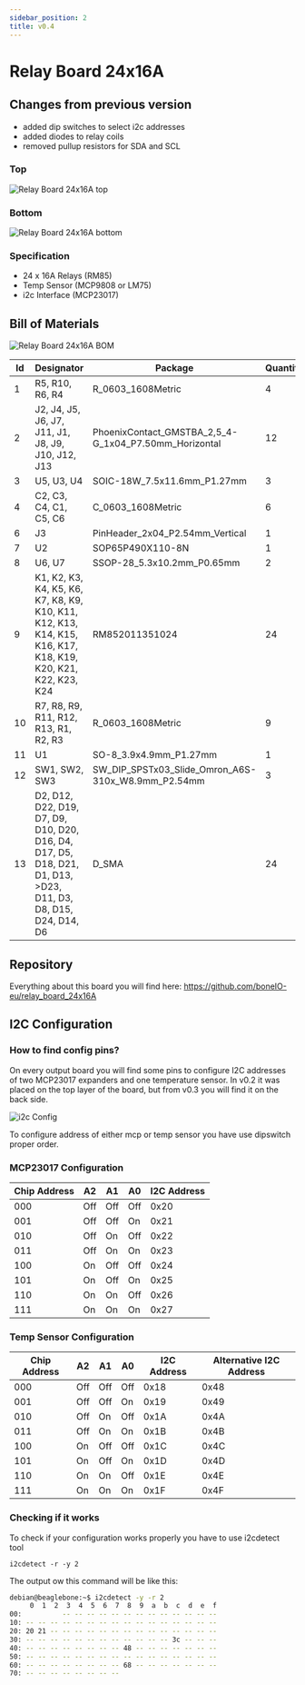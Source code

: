 ```yaml
---
sidebar_position: 2
title: v0.4
---
```


# Relay Board 24x16A

## Changes from previous version

- added dip switches to select i2c addresses
- added diodes to relay coils
- removed pullup resistors for SDA and SCL

### Top

![Relay Board 24x16A top](/img/24x16A/24x16A-v04-top.jpg)

### Bottom

![Relay Board 24x16A bottom](/img/24x16A/24x16A-v04-bottom.jpg)

### Specification

- 24 x 16A Relays (RM85)
- Temp Sensor (MCP9808 or LM75)
- i2c Interface (MCP23017)

## Bill of Materials

![Relay Board 24x16A BOM](/img/24x16A/24x16A-v04-bom.jpg)

| Id  | Designator                                                                                                     | Package                                               | Quantity | Designation          |
| --- | -------------------------------------------------------------------------------------------------------------- | ----------------------------------------------------- | -------- | -------------------- |
| 1   | R5, R10, R6, R4                                                                                                | R_0603_1608Metric                                     | 4        | 4.7k                 |
| 2   | J2, J4, J5, J6, J7, J11, J1, J8, J9, J10, J12, J13                                                             | PhoenixContact_GMSTBA_2,5_4-G_1x04_P7.50mm_Horizontal | 12       | Screw_Terminal_01x04 |
| 3   | U5, U3, U4                                                                                                     | SOIC-18W_7.5x11.6mm_P1.27mm                           | 3        | ULN2803A             |
| 4   | C2, C3, C4, C1, C5, C6                                                                                         | C_0603_1608Metric                                     | 6        | 100n                 |
| 6   | J3                                                                                                             | PinHeader_2x04_P2.54mm_Vertical                       | 1        | Conn_02x04_Odd_Even  |
| 7   | U2                                                                                                             | SOP65P490X110-8N                                      | 1        | MCP9808-E_MS         |
| 8   | U6, U7                                                                                                         | SSOP-28_5.3x10.2mm_P0.65mm                            | 2        | MCP23017_SS          |
| 9   | K1, K2, K3, K4, K5, K6, K7, K8, K9, K10, K11, K12, K13, K14, K15, K16, K17, K18, K19, K20, K21, K22, K23, K24  | RM852011351024                                        | 24       | RM85-2011-35-1024    |
| 10  | R7, R8, R9, R11, R12, R13, R1, R2, R3                                                                          | R_0603_1608Metric                                     | 9        | 10k                  |
| 11  | U1                                                                                                             | SO-8_3.9x4.9mm_P1.27mm                                | 1        | LM75_SO8             |
| 12  | SW1, SW2, SW3                                                                                                  | SW_DIP_SPSTx03_Slide_Omron_A6S-310x_W8.9mm_P2.54mm    | 3        | SW_DIP_x03           |
| 13  | D2, D12, D22, D19, D7, D9, D10, D20, D16, D4, D17, D5, D18, D21, D1, D13, >D23, D11, D3, D8, D15, D24, D14, D6 | D_SMA                                                 | 24       | LL4148               |

## Repository

Everything about this board you will find here: https://github.com/boneIO-eu/relay_board_24x16A

## I2C Configuration

### How to find config pins?

On every output board you will find some pins to configure I2C addresses of two MCP23017 expanders and one temperature sensor. In v0.2 it was placed on the top layer of the board, but from v0.3 you will find it on the back side.

![i2c Config](/img/24x16A/24x16A-v04-i2c.jpg)

To configure address of either mcp or temp sensor you have use dipswitch proper order.

### MCP23017 Configuration

| Chip Address | A2  | A1  | A0  | I2C Address |
| ------------ | --- | --- | --- | ----------- |
| 000          | Off | Off | Off | 0x20        |
| 001          | Off | Off | On  | 0x21        |
| 010          | Off | On  | Off | 0x22        |
| 011          | Off | On  | On  | 0x23        |
| 100          | On  | Off | Off | 0x24        |
| 101          | On  | Off | On  | 0x25        |
| 110          | On  | On  | Off | 0x26        |
| 111          | On  | On  | On  | 0x27        |

### Temp Sensor Configuration

| Chip Address | A2  | A1  | A0  | I2C Address | Alternative I2C Address |
| ------------ | --- | --- | --- | ----------- | ----------------------- |
| 000          | Off | Off | Off | 0x18        | 0x48                    |
| 001          | Off | Off | On  | 0x19        | 0x49                    |
| 010          | Off | On  | Off | 0x1A        | 0x4A                    |
| 011          | Off | On  | On  | 0x1B        | 0x4B                    |
| 100          | On  | Off | Off | 0x1C        | 0x4C                    |
| 101          | On  | Off | On  | 0x1D        | 0x4D                    |
| 110          | On  | On  | Off | 0x1E        | 0x4E                    |
| 111          | On  | On  | On  | 0x1F        | 0x4F                    |

### Checking if it works

To check if your configuration works properly you have to use i2cdetect tool

```console
i2cdetect -r -y 2
```

The output ow this command will be like this:

```bash
debian@beaglebone:~$ i2cdetect -y -r 2
     0  1  2  3  4  5  6  7  8  9  a  b  c  d  e  f
00:          -- -- -- -- -- -- -- -- -- -- -- -- --
10: -- -- -- -- -- -- -- -- -- -- -- -- -- -- -- --
20: 20 21 -- -- -- -- -- -- -- -- -- -- -- -- -- --
30: -- -- -- -- -- -- -- -- -- -- -- -- 3c -- -- --
40: -- -- -- -- -- -- -- -- 48 -- -- -- -- -- -- --
50: -- -- -- -- -- -- -- -- -- -- -- -- -- -- -- --
60: -- -- -- -- -- -- -- -- 68 -- -- -- -- -- -- --
70: -- -- -- -- -- -- -- --
```
